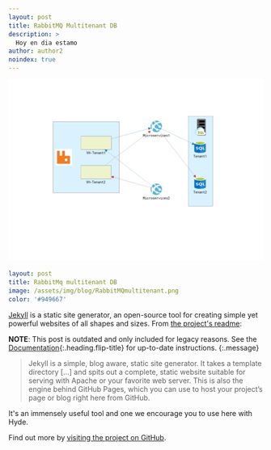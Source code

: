 ```yaml
---
layout: post
title: RabbitMQ Multitenant DB
description: >
  Hoy en dia estamo
author: author2
noindex: true
---
```


![Screenshot](assets/img/blog/RabbitMQmultitenant.png)

~~~yml
layout: post
title: RabbitMq multitenant DB
image: /assets/img/blog/RabbitMQmultitenant.png
color: '#949667'
~~~

[Jekyll](https://jekyllrb.com) is a static site generator, an open-source tool for creating simple yet powerful websites of all shapes and sizes. From [the project's readme](https://github.com/mojombo/jekyll/blob/master/README.markdown):

**NOTE**: This post is outdated and only included for legacy reasons.
See the [Documentation][docs]{:.heading.flip-title} for up-to-date instructions.
{:.message}

  > Jekyll is a simple, blog aware, static site generator. It takes a template directory [...] and spits out a complete, static website suitable for serving with Apache or your favorite web server. This is also the engine behind GitHub Pages, which you can use to host your project’s page or blog right here from GitHub.

It's an immensely useful tool and one we encourage you to use here with Hyde.

Find out more by [visiting the project on GitHub](https://github.com/mojombo/jekyll).

[docs]: ../../docs/README.md
